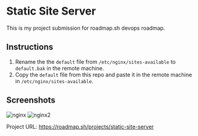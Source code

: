 # Static Site Server

This is my project submission for roadmap.sh devops roadmap.

## Instructions

1. Rename the the `default` file from `/etc/nginx/sites-available` to `default.bak` in the remote machine.
2. Copy the `default` file from this repo and paste it in the remote machine in `/etc/nginx/sites-available`.

## Screenshots

![nginx](https://github.com/user-attachments/assets/35fe9247-da87-498d-8ea3-9c5d8171d132)
![nginx2](https://github.com/user-attachments/assets/cb9c976c-aca4-4d97-bd72-1e305eaacefd)

Project URL: https://roadmap.sh/projects/static-site-server
